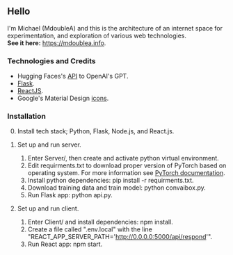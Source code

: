 ## Hello

I'm Michael (MdoubleA) and this is the architecture of an internet space for experimentation, and exploration of various web technologies.<br/>
**See it here:** https://mdoublea.info.

### Technologies and Credits

* Hugging Faces's [API](https://huggingface.co/transformers/model_doc/gpt.html) to OpenAI's GPT.<br/>
* [Flask](https://flask.palletsprojects.com/).<br/>
* [ReactJS](https://reactjs.org/).<br/>
* Google's Material Design [icons](https://material.io/resources/icons/?style=baseline).<br/>

### Installation

0. Install tech stack; Python, Flask, Node.js, and React.js.

1. Set up and run server.
    1. Enter Server/, then create and activate python virtual environment.
	2. Edit requirments.txt to download proper version of PyTorch based on operating system. For more information see [PyTorch documentation](https://pytorch.org/get-started/locally/).
	3. Install python dependencies: pip install -r requirments.txt.
	4. Download training data and train model: python convaibox.py.
    5. Run Flask app: python api.py.

2. Set up and run client.
	1. Enter Client/ and install dependencies: npm install.
	2. Create a file called ".env.local" with the line "REACT_APP_SERVER_PATH='http://0.0.0.0:5000/api/respond'".
	3. Run React app: npm start.
